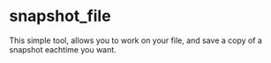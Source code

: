 # snapshot_file
This simple tool, allows you to work on your file, and save a copy of a snapshot eachtime you want.
